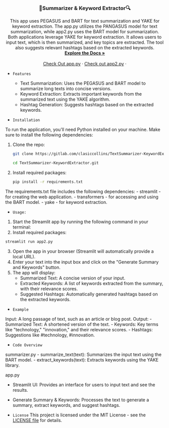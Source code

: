 

<br />
<div align="center">
  
  </a>

<h3 align="center"> 📝Summarizer & Keyword Extractor🔍</h3>

  <p align="center">
    This app uses PEGASUS and BART for text summarization and YAKE for keyword extraction.
    The app.py utilizes the PANGASUS model for text summarization, while app2.py uses the BART model for summarization. Both applications leverage YAKE for keyword   extraction. It allows users to input text, which is then summarized, and key topics are extracted. The tool also suggests relevant hashtags based   on the extracted keywords.
    <br />
    <a href="https://github.com/ClassicCollins/TextSummarizer-KeywordExtractor"><strong>Explore the Docs »</strong></a>
    <br />
    <br />
    <a href="https://summarizer-extractor2.streamlit.app/">Check Out app.py</a>
    ·
    <a href="https://summarizer-extractor.streamlit.app/">Check out app2.py</a>
    ·
  </p>
</div>


- `Features`
  
  -  Text Summarization: Uses the PEGASUS and BART model to summarize long texts into concise versions.
  -  Keyword Extraction: Extracts important keywords from the summarized text using the YAKE algorithm.
  -  Hashtag Generation: Suggests hashtags based on the extracted keywords.

- `Installation`

To run the application, you'll need Python installed on your machine. Make sure to install the following dependencies:
1. Clone the repo:
   ```sh
   git clone https://gitlab.com/clasiccollins/TextSummarizer-KeywordExtractor.git
   ```
   ```sh
   cd TextSummarizer-KeywordExtractor.git
   ```
2. Install required packages:
   ```sh
   pip install -r requirements.txt
   ```
The requirements.txt file includes the following dependencies:
    -  streamlit - for creating the web application.
    -  transformers - for accessing and using the BART model.
    -  yake - for keyword extraction.
  
- `Usage:`
1.	Start the Streamlit app by running the following command in your terminal:
2.	Install required packages:
   ```sh
   streamlit run app2.py
   ```
3.	Open the app in your browser (Streamlit will automatically provide a local URL).
4.	Enter your text into the input box and click on the "Generate Summary and Keywords" button.
5.	The app will display:
    -  Summarized Text: A concise version of your input.
    -  Extracted Keywords: A list of keywords extracted from the summary, with their relevance scores.
    -  Suggested Hashtags: Automatically generated hashtags based on the extracted keywords.

- `Example`

Input:
A long passage of text, such as an article or blog post.
Output:
    -  Summarized Text: A shortened version of the text.
    -  Keywords: Key terms like "technology," "innovation," and their relevance scores.
    -  Hashtags: Suggestions like #technology, #innovation.

- `Code Overview`
  
summarizer.py
    -  summarize_text(text): Summarizes the input text using the BART model.
    -  extract_keywords(text): Extracts keywords using the YAKE library.

app.py

  - Streamlit UI: Provides an interface for users to input text and see the results.
  -  Generate Summary & Keywords: Processes the text to generate a summary, extract keywords, and suggest hashtags.

- `License`
This project is licensed under the MIT License - see the [LICENSE file](https://github.com/ClassicCollins/TextSummarizer-KeywordExtractor/blob/classic/LICENSE) for details.

